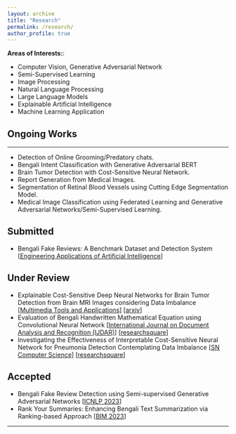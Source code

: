 ```yaml
---
layout: archive
title: "Research"
permalink: /research/
author_profile: true
---
```

<b>Areas of Interests:</b>:
* Computer Vision, Generative Adversarial Network
* Semi-Supervised Learning
* Image Processing
* Natural Language Processing
* Large Language Models
* Explainable Artificial Intelligence
* Machine Learning Application

## Ongoing Works
----------------
* Detection of Online Grooming/Predatory chats.
* Bengali Intent Classification with Generative Adversarial BERT
* Brain Tumor Detection with Cost-Sensitive Neural Network.   
* Report Generation from Medical Images.
* Segmentation of Retinal Blood Vessels using Cutting Edge Segmentation Model.
* Medical Image Classification using Federated Learning and Generative Adversarial Networks/Semi-Supervised Learning.
  
## Submitted
* Bengali Fake Reviews: A Benchmark Dataset and Detection System [[Engineering Applications of Artificial Intelligence](https://www.sciencedirect.com/journal/engineering-applications-of-artificial-intelligence)]


## Under Review

* Explainable Cost-Sensitive Deep Neural Networks for Brain Tumor Detection from Brain MRI Images considering Data Imbalance [[Multimedia Tools and Applications](https://www.springer.com/journal/11042)] [[arxiv](https://arxiv.org/abs/2308.00608)]
* Evaluation of Bengali Handwritten Mathematical Equation using Convolutional Neural Network [[International Journal on Document Analysis and Recognition (IJDAR)](https://www.springer.com/journal/10032)] [[researchsquare](https://www.researchsquare.com/article/rs-2553612/v1)]
* Investigating the Effectiveness of Interpretable Cost-Sensitive Neural Network for Pneumonia Detection Contemplating Data Imbalance [[SN Computer Science](https://www.springer.com/journal/42979)] [[researchsquare](https://www.researchsquare.com/article/rs-3047442/v1)]

## Accepted
* Bengali Fake Review Detection using Semi-supervised Generative Adversarial Networks [[ICNLP 2023](http://www.icnlp.net/)]
* Rank Your Summaries: Enhancing Bengali Text Summarization via Ranking-based Approach [[BIM 2023](https://confbim.com/)]

__________________________________________________
